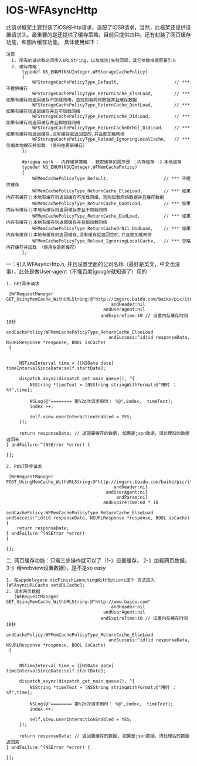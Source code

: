 # IOS-WFAsyncHttp
  
  此请求框架主要封装了IOS的Http请求，适配了IOS9请求，当然，此框架还提供设置请求头。最重要的是还提供了缓存策略，目前只提供四种。还有封装了网页缓存功能，和图片缓存功能。
具体使用如下：
    
    注意
      1. 所有的请求都必须传入URLString，以及成功|失败回调，其它参数根据需要引入
      2. 缓存策略：
          typedef NS_ENUM(NSUInteger,WFStorageCachePolicy)
          {
              WFStorageCachePolicyType_Default,                     // *** 不提供缓存
              WFStorageCachePolicyType_ReturnCache_ElseLoad,        // ***如果有缓存则返回缓存不加载网络，否则加载网络数据并且缓存数据
              WFStorageCachePolicyType_ReturnCache_DontLoad,        // *** 如果有缓存则返回缓存并且不加载网络
              WFStorageCachePolicyType_ReturnCache_DidLoad,         // *** 如果有缓存则返回缓存并且都加载网络
              WFStorageCachePolicyType_ReturnCacheOrNil_DidLoad,    // *** 如果有缓存则返回缓存,没有缓存就返回空的,并且都加载网络
              WFStorageCachePolicyType_Reload_IgnoringLocalCache,   // *** 忽略本地缓存并加载 （使用在更新缓存）
          };

          #pragma mark - 内存缓存策略 - 获取缓存的顺序是 ：内存缓存 -》本地缓存
          typedef NS_ENUM(NSUInteger,WFMemCachePolicy)
          {
              WFMemCachePolicyType_Default,                     // *** 不提供缓存
              WFMemCachePolicyType_ReturnCache_ElseLoad,        // *** 如果内存有缓存||本地有缓存则返回缓存不加载网络，否则加载网络数据并且缓存数据
              WFMemCachePolicyType_ReturnCache_DontLoad,        // *** 如果内存有缓存||本地有缓存则返回缓存并且不加载网络
              WFMemCachePolicyType_ReturnCache_DidLoad,         // *** 如果内存有缓存||本地有缓存则返回缓存并且都加载网络
              WFMemCachePolicyType_ReturnCacheOrNil_DidLoad,    // *** 如果内存有缓存||本地有缓存则返回缓存,没有缓存就返回空的,并且都加载网络
              WFMemCachePolicyType_Reload_IgnoringLocalCache,   // *** 忽略内存缓存并加载 （使用在更新缓存）
          };
    
一：引入WFAsyncHttp.h, 并且设置里面的公司名称（最好是英文，中文也没事），此处是做User-agent（不懂百度|google就知道了）用的
  
    1. GET异步请求
    
     [WFRequestManager GET_UsingMemCache_WithURLString:@"http://imgsrc.baidu.com/baike/pic/item/b13fd4808a7d68eb9123d9a7.jpg"
                                            andHeader:nil
                                         andUserAgent:nil
                                        andExpireTime:10 // 设置内存缓存时间10秒
                                       andCachePolicy:WFMemCachePolicyType_ReturnCache_ElseLoad
                                           andSuccess:^id(id responseData, NSURLResponse *response, BOOL isCache)
     {
        
         
         NSTimeInterval time = [[NSDate date] timeIntervalSinceDate:self.startDate];
         
         dispatch_async(dispatch_get_main_queue(), ^{
             NSString *timeText = [NSString stringWithFormat:@"用时 ：%f",time];
             
             NSLog(@"======== 第%2d次请求用时： %@",index,  timeText);
             index ++;
             
             self.view.userInteractionEnabled = YES;
         });
         
         return responseData; // 返回要缓存的数据, 如果是json数据，请处理后的数据返回来
    } andFailure:^(NSError *error) {
        
    }];
  
    2. POST异步请求
   
     [WFRequestManager POST_UsingMemCache_WithURLString:@"http://imgsrc.baidu.com/baike/pic/item/b13fd4808a7d68eb9123d9a7.jpg"
                                             andHeader:nil
                                          andUserAgent:nil
                                              andParam:nil
                                         andExpireTime:60 * 10
                                        andCachePolicy:WFMemCachePolicyType_ReturnCache_ElseLoad andSuccess:^id(id responseDate, NSURLResponse *response, BOOL isCache)
    {
        return responseDate;
    } andFailure:^(NSError *error)
    {
        
    }];
    
   

二. 网页缓存功能：只需三步操作就可以了（1-》设置缓存， 2-》加载网页数据， 3-》给webview设置数据），是不是so easy

    1. 在appdelegate didFinishLaunchingWithOptions这个 方法加入 [WFAsyncURLCache setURLCache];
    2. 请求网页数据
       [WFRequestManager GET_UsingMemCache_WithURLString:@"http://www.baidu.com"
                                            andHeader:nil
                                         andUserAgent:nil
                                        andExpireTime:10 // 设置内存缓存时间10秒
                                       andCachePolicy:WFMemCachePolicyType_ReturnCache_ElseLoad
                                           andSuccess:^id(id responseData, NSURLResponse *response, BOOL isCache)
     {
        
         
         NSTimeInterval time = [[NSDate date] timeIntervalSinceDate:self.startDate];
         
         dispatch_async(dispatch_get_main_queue(), ^{
             NSString *timeText = [NSString stringWithFormat:@"用时 ：%f",time];
             
             NSLog(@"======== 第%2d次请求用时： %@",index,  timeText);
             index ++;
             
             self.view.userInteractionEnabled = YES;
         });
         
         return responseData; // 返回要缓存的数据, 如果是json数据，请处理后的数据返回来
    } andFailure:^(NSError *error) {
        
    }];
    

    
